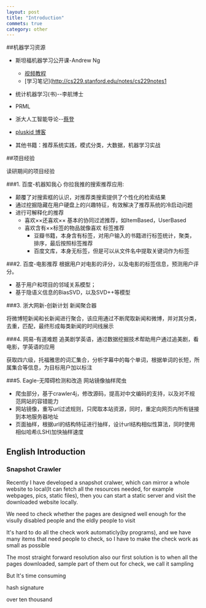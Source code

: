 ```yaml
---
layout: post
title: "Introduction"
commets: true
category: other
---
```


##机器学习资源

* 斯坦福机器学习公开课-Andrew Ng
    * [视频教程](https://class.coursera.org/ml/class)
    * [学习笔记](http://cs229.stanford.edu/notes/cs229notes1

* 统计机器学习(书)--李航博士

* PRML

* 浙大人工智能导论--[蔡登](http://www.cad.zju.edu.cn/home/dengcai/)
    
* [pluskid 博客](http://freemind.pluskid.org/)

* 其他书籍：推荐系统实践，模式分类，大数据，机器学习实战

##项目经验

读研期间的项目经验

###1. 百度-机器知我心
你拉我推的搜索推荐应用:

* 颠覆了对搜索框的认识，对推荐类搜索提供了个性化的检索结果
* 通过挖掘隐藏在用户硬盘上的兴趣特征，有效解决了推荐系统的冷启动问题
* 进行可解释化的推荐
  * 喜欢××还喜欢×× 基本的协同过滤推荐，如ItemBased，UserBased
  * 喜欢含有××标签的物品就像喜欢  标签推荐
    * 豆瓣书籍，本身含有标签，对用户输入的书籍进行标签统计，聚类，排序，最后按照标签推荐
    * 百度文库，本身无标签，但是可以从文件名中提取关键词作为标签

###2. 百度-电影推荐
根据用户对电影的评分，以及电影的标签信息，预测用户评分。

* 基于用户和项目的邻域关系模型；
* 基于隐语义信息的BiasSVD，以及SVD++等模型

###3. 浙大网新-创新计划
新闻聚合器

将微博短新闻和长新闻进行聚合，该应用通过不断爬取新闻和微博，并对其分类，去重，匹配，最终形成每类新闻的时间线展示

###4. 网易-有道难题
追美剧学英语，通过数据挖掘技术帮助用户通过追美剧，看电影，学英语的应用

获取四六级，托福雅思的词汇集合，分析字幕中的每个单词，根据单词的长短，所属集合等信息，为目标用户加以标注

###5. Eagle-无障碍检测和改造
网站镜像抽样爬虫

* 爬虫部分，基于crawler4j，修改源码，提高对中文编码的支持，以及对不规范网站的容错能力
* 网站镜像，重写url过滤规则，只爬取本站资源，同时，重定向网页内所有链接到本地服务器地址
* 页面抽样，根据url的结构特征进行抽样，设计url结构相似性算法，同时使用相似哈希(LSH)加快抽样速度



## English Introduction

### Snapshot Crawler

Recently I have developed a snapshot cralwer, which can mirror a whole website to local(It can fetch all the resources needed, for example webpages, pics, static files), then you can start a static server and visit the downloaded website locally. 

We need to check whether the pages are designed well enough for the visully disabled people and the eldly people to visit

It's hard to do all the check work automaticly(by programs), and we have many items  that need people to check, so I have to make the check work as small as possible

The most straight forward resolution also our first solution is to when all the pages downloaded, sample part of them out for check, we call it sampling

But It's time consuming

hash signature

over ten thousand



